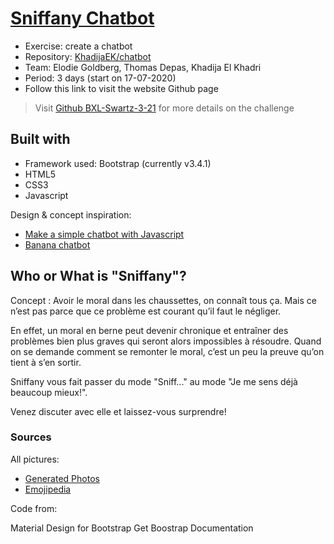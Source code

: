 # [Sniffany Chatbot](https://thdepas.github.io/Chatbot/)

* Exercise: create a chatbot
* Repository: [KhadijaEK/chatbot](https://github.com/KhadijaEK/chatbot)
* Team: Elodie Goldberg, Thomas Depas, Khadija El Khadri
* Period: 3 days (start on 17-07-2020)
* Follow this link to visit the website Github page

> Visit [Github BXL-Swartz-3-21](https://github.com/becodeorg/BXL-Swartz-3-21/blob/master/05-Javascript/chatbot.md) for more details on the challenge

## Built with

* Framework used: Bootstrap (currently v3.4.1) 
* HTML5
* CSS3
* Javascript


Design & concept inspiration: 

* [Make a simple chatbot with Javascript](https://dev.to/sylviapap/make-a-simple-chatbot-with-javascript-1gc)
* [Banana chatbot](https://dmitrizzle.github.io/chat-bubble/examples/3-keyboard-input.html)



## Who or What is "Sniffany"?

Concept : Avoir le moral dans les chaussettes, on connaît tous ça. Mais ce n’est pas parce que ce problème est courant qu’il faut le négliger. 

En effet, un moral en berne peut devenir chronique et entraîner des problèmes bien plus graves qui seront alors impossibles à résoudre. Quand on se demande comment se remonter le moral, c’est un peu la preuve qu’on tient à s’en sortir. 

Sniffany vous fait passer du mode "Sniff..." au mode "Je me sens déjà beaucoup mieux!". 

Venez discuter avec elle et laissez-vous surprendre! 

### Sources

All pictures:

* [Generated Photos](https://generated.photos)
* [Emojipedia](https://emojipedia.org)


Code from: 

Material Design for Bootstrap
Get Boostrap Documentation

